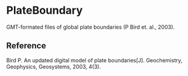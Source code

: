 PlateBoundary
=============

GMT-formated files of global plate boundaries (P Bird et. al., 2003). 


Reference
---------
Bird P. An updated digital model of plate boundaries[J]. Geochemistry, Geophysics, Geosystems, 2003, 4(3).

